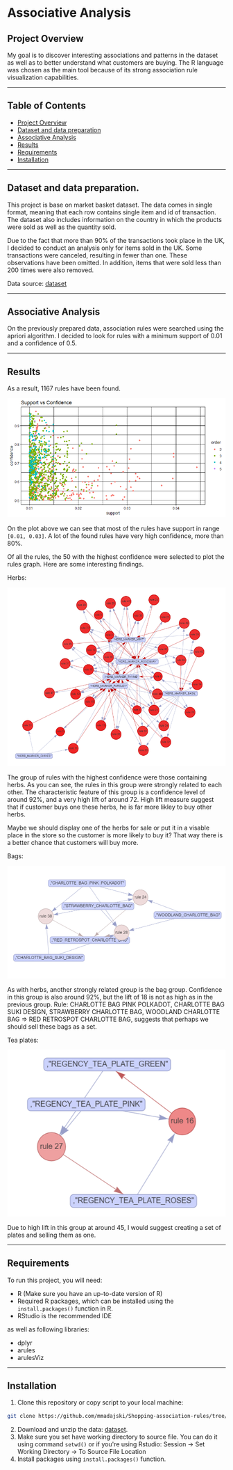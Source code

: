 # Associative Analysis
## Project Overview
My goal is to discover interesting associations and patterns in the dataset
as well as to better understand what customers are buying.
The R language was chosen as the main tool because of its strong association rule visualization capabilities.

---

## Table of Contents
- [Project Overview](#project-overview)
- [Dataset and data preparation](#dataset-and-data-preparation)
- [Associative Analysis](#associative-analysis)
- [Results](#results)
- [Requirements](#requirements)
- [Installation](#installation)

---

## Dataset and data preparation.

This project is base on market basket dataset. The data comes in single format,
meaning that each row contains single item and id of transaction. 
The dataset also includes information on the country in which the products were sold
as well as the quantity sold.

Due to the fact that more than 90% of the transactions took place in the UK, I decided to 
conduct an analysis only for items sold in the UK.
Some transactions were canceled, resulting in fewer than one.
These observations have been omitted.
In addition, items that were sold less than 200 times were also removed.

Data source: [dataset](https://www.kaggle.com/datasets/aslanahmedov/market-basket-analysis)

---

## Associative Analysis

On the previously prepared data, association rules were searched using the apriori algorithm.
I decided to look for rules with a minimum support of 0.01 and a confidence of 0.5.

---

## Results 

As a result, 1167 rules have been found.  


![](https://github.com/mmadajski/Shopping-association-rules/blob/main/Images/Support_vs_Confidence.png)

On the plot above we can see that most of the rules have support in range `[0.01, 0.03]`.
A lot of the found rules have very high confidence, more than 80%.

Of all the rules, the 50 with the highest confidence were selected to plot the rules graph.
Here are some interesting findings. 

Herbs: 

![](https://github.com/mmadajski/Shopping-association-rules/blob/main/Images/Herbs_rules.png)

The group of rules with the highest confidence were those containing herbs. As you can see, the rules in this group were strongly related to each other.
The characteristic feature of this group is a confidence level of around 92%, and a very high lift of around 72.
High lift measure suggest that if customer buys one these herbs, he is far more likley to buy other herbs.

Maybe we should display one of the herbs for sale or put it in a visable place in the store so the customer is more likely to buy it? That way there is a better chance that customers will buy more.

Bags: 

![](https://github.com/mmadajski/Shopping-association-rules/blob/main/Images/Bags_rules.png)

As with herbs, another strongly related group is the bag group. Confidence in this group is also around 92%, but the lift of 18 is not as high as in the previous group.
Rule: 
CHARLOTTE BAG PINK POLKADOT, CHARLOTTE BAG SUKI DESIGN, STRAWBERRY CHARLOTTE BAG, WOODLAND CHARLOTTE BAG => RED RETROSPOT CHARLOTTE BAG,
suggests that perhaps we should sell these bags as a set.

Tea plates:

![](https://github.com/mmadajski/Shopping-association-rules/blob/main/Images/Tea_plates_rules.png)

Due to high lift in this group at around 45, I would suggest creating a set of plates and selling them as one. 

---

## Requirements

To run this project, you will need:

- R (Make sure you have an up-to-date version of R)
- Required R packages, which can be installed using the `install.packages()` function in R.
- RStudio is the recommended IDE

as well as following libraries:

- dplyr
- arules
- arulesViz

---

## Installation

1. Clone this repository or copy script to your local machine:

```bash
git clone https://github.com/mmadajski/Shopping-association-rules/tree/main
```

2. Download and unzip the data: [dataset](https://www.kaggle.com/datasets/aslanahmedov/market-basket-analysis).
3. Make sure you set have working directory to source file. 
You can do it using command `setwd()` or if you're using Rstudio:
Session -> Set Working Directory -> To Source File Location
4. Install packages using `install.packages()` function.

